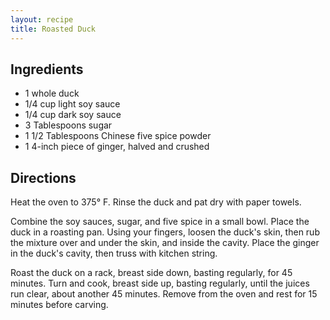 ```yaml
---
layout: recipe
title: Roasted Duck
---
```


## Ingredients

* 1 whole duck
* 1/4 cup light soy sauce
* 1/4 cup dark soy sauce
* 3 Tablespoons sugar
* 1 1/2 Tablespoons Chinese five spice powder
* 1 4-inch piece of ginger, halved and crushed

## Directions

Heat the oven to 375° F. Rinse the duck and pat dry with paper towels.

Combine the soy sauces, sugar, and five spice in a small bowl. Place the
duck in a roasting pan. Using your fingers, loosen the duck's skin, then
rub the mixture over and under the skin, and inside the cavity. Place
the ginger in the duck's cavity, then truss with kitchen string.

Roast the duck on a rack, breast side down, basting regularly, for 45
minutes. Turn and cook, breast side up, basting regularly, until the
juices run clear, about another 45 minutes. Remove from the oven and
rest for 15 minutes before carving.

